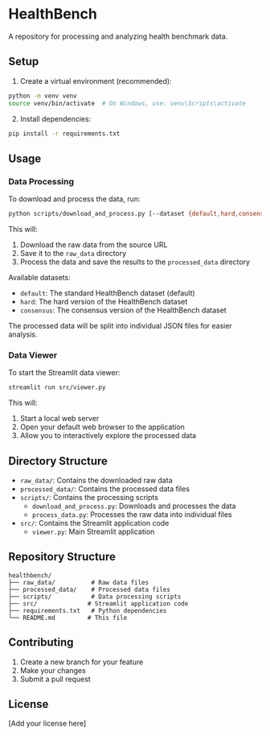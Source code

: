 # HealthBench

A repository for processing and analyzing health benchmark data.

## Setup

1. Create a virtual environment (recommended):
```bash
python -m venv venv
source venv/bin/activate  # On Windows, use: venv\Scripts\activate
```

2. Install dependencies:
```bash
pip install -r requirements.txt
```

## Usage

### Data Processing

To download and process the data, run:
```bash
python scripts/download_and_process.py [--dataset {default,hard,consensus}]
```

This will:
1. Download the raw data from the source URL
2. Save it to the `raw_data` directory
3. Process the data and save the results to the `processed_data` directory

Available datasets:
- `default`: The standard HealthBench dataset (default)
- `hard`: The hard version of the HealthBench dataset
- `consensus`: The consensus version of the HealthBench dataset

The processed data will be split into individual JSON files for easier analysis.

### Data Viewer

To start the Streamlit data viewer:
```bash
streamlit run src/viewer.py
```

This will:
1. Start a local web server
2. Open your default web browser to the application
3. Allow you to interactively explore the processed data

## Directory Structure

- `raw_data/`: Contains the downloaded raw data
- `processed_data/`: Contains the processed data files
- `scripts/`: Contains the processing scripts
  - `download_and_process.py`: Downloads and processes the data
  - `process_data.py`: Processes the raw data into individual files
- `src/`: Contains the Streamlit application code
  - `viewer.py`: Main Streamlit application

## Repository Structure

```
healthbench/
├── raw_data/          # Raw data files
├── processed_data/    # Processed data files
├── scripts/           # Data processing scripts
├── src/              # Streamlit application code
├── requirements.txt   # Python dependencies
└── README.md         # This file
```

## Contributing

1. Create a new branch for your feature
2. Make your changes
3. Submit a pull request

## License

[Add your license here] 